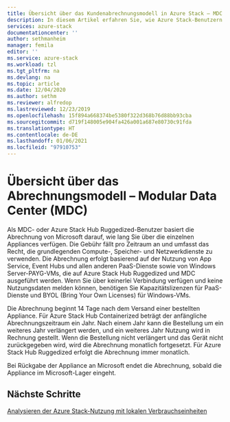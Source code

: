 ```yaml
---
title: Übersicht über das Kundenabrechnungsmodell in Azure Stack – MDC | Microsoft-Dokumentation
description: In diesem Artikel erfahren Sie, wie Azure Stack-Benutzern der Ressourcenverbrauch in Modular Data Center (MDC) in Rechnung gestellt wird.
services: azure-stack
documentationcenter: ''
author: sethmanheim
manager: femila
editor: ''
ms.service: azure-stack
ms.workload: tzl
ms.tgt_pltfrm: na
ms.devlang: na
ms.topic: article
ms.date: 12/04/2020
ms.author: sethm
ms.reviewer: alfredop
ms.lastreviewed: 12/23/2019
ms.openlocfilehash: 15f894a668374be5380f322d368b76d88bb93cba
ms.sourcegitcommit: d719f148005e904fa426a001a687e80730c91fda
ms.translationtype: HT
ms.contentlocale: de-DE
ms.lasthandoff: 01/06/2021
ms.locfileid: "97910753"
---
```

# <a name="billing-model-overview---modular-data-center-mdc"></a>Übersicht über das Abrechnungsmodell – Modular Data Center (MDC)

Als MDC- oder Azure Stack Hub Ruggedized-Benutzer basiert die Abrechnung von Microsoft darauf, wie lang Sie über die einzelnen Appliances verfügen. Die Gebühr fällt pro Zeitraum an und umfasst das Recht, die grundlegenden Compute-, Speicher- und Netzwerkdienste zu verwenden. Die Abrechnung erfolgt basierend auf der Nutzung von App Service, Event Hubs und allen anderen PaaS-Dienste sowie von Windows Server-PAYG-VMs, die auf Azure Stack Hub Ruggedized und MDC ausgeführt werden. Wenn Sie über keinerlei Verbindung verfügen und keine Nutzungsdaten melden können, benötigen Sie Kapazitätslizenzen für PaaS-Dienste und BYOL (Bring Your Own Licenses) für Windows-VMs.

Die Abrechnung beginnt 14 Tage nach dem Versand einer bestellten Appliance. Für Azure Stack Hub Containerized beträgt der anfängliche Abrechnungszeitraum ein Jahr. Nach einem Jahr kann die Bestellung um ein weiteres Jahr verlängert werden, und ein weiteres Jahr Nutzung wird in Rechnung gestellt. Wenn die Bestellung nicht verlängert und das Gerät nicht zurückgegeben wird, wird die Abrechnung monatlich fortgesetzt. Für Azure Stack Hub Ruggedized erfolgt die Abrechnung immer monatlich.

Bei Rückgabe der Appliance an Microsoft endet die Abrechnung, sobald die Appliance im Microsoft-Lager eingeht.

## <a name="next-steps"></a>Nächste Schritte

[Analysieren der Azure Stack-Nutzung mit lokalen Verbrauchseinheiten](analyze-usage-tzl.md)

